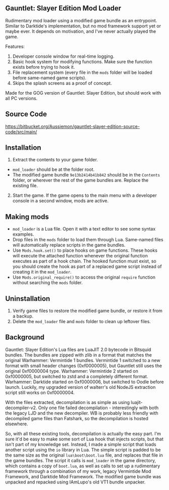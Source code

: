 ## Gauntlet: Slayer Edition Mod Loader

Rudimentary mod loader using a modified game bundle as an entrypoint. Similar to Darktide's implementation, but no mod framework support yet or maybe ever. It depends on motivation, and I've never actually played the game.

Features:

1. Developer console window for real-time logging.
2. Basic hook system for modifying functions. Make sure the function exists before trying to hook it.
3. File replacement system (every file in the `mods` folder will be loaded before same-named game scripts).
4. Skips the splash screens as a proof of concept.

Made for the GOG version of Gauntlet: Slayer Edition, but should work with all PC versions.

## Source Code
https://bitbucket.org/Aussiemon/gauntlet-slayer-edition-source-code/src/main/

## Installation

1. Extract the contents to your game folder.
  - `mod_loader` should be at the folder root.
  - The modified game bundle `9e13b2414b41b842` should be in the `Contents` folder, or wherever the rest of the game bundles are. Replace the existing file.
2. Start the game. If the game opens to the main menu with a developer console in a second window, mods are active.

## Making mods

- `mod_loader` is a Lua file. Open it with a text editor to see some syntax examples.
- Drop files in the `mods` folder to load them through Lua. Same-named files will automatically replace scripts in the game bundles.
- Use `Mods.hook.set()` to place hooks on game functions. These hooks will execute the attached function whenever the original function executes as part of a hook chain. The hooked function must exist, so you should create the hook as part of a replaced game script instead of creating it in the `mod_loader`.
- Use `Mods.original_require()` to access the original `require` function without searching the `mods` folder.

## Uninstallation

1. Verify game files to restore the modified game bundle, or restore it from a backup.
2. Delete the `mod_loader` file and `mods` folder to clean up leftover files.

## Background

Gauntlet: Slayer Edition's Lua files are LuaJIT 2.0 bytecode in Bitsquid bundles. The bundles are zipped with zlib in a format that matches the original Warhammer: Vermintide 1 bundles. Vermintide 1 switched to a new format with small header changes (0xf0000005), but Gauntlet still uses the original 0xf0000004 type. Warhammer: Vermintide 2 started on 0xf0000005, but switched to zstd and a completely different format. Warhammer: Darktide started on 0xf0000006, but switched to Oodle before launch. Luckily, my upgraded version of walterr's old NodeJS extraction script still works on 0xf0000004.

With the files extracted, decompilation is as simple as using luajit-decompiler-v2. Only one file failed decompilation - interestingly with both the legacy LJD and the new decompiler. WB is probably less friendly with decompiled game files than Fatshark, so the decompilation is hosted elsewhere.

So, with all these existing tools, decompilation is actually the easy part. I'm sure it'd be easy to make some sort of Lua hook that injects scripts, but that isn't part of my knowledge set. Instead, I made a simple script that loads another script using the `io` library in Lua. The simple script is padded to be the same size as the original `lua\boot\boot.lua` file, and replaces that file in the game bundles. The script it calls is `mod_loader` in the game directory, which contains a copy of `boot.lua`, as well as calls to set up a rudimentary framework through a combination of my work, legacy Vermintide Mod Framework, and Darktide Mod Framework. The modified game bundle was unpacked and repacked using IAmLupo's old VT1 bundle unpacker.